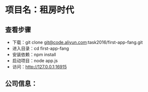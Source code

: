 # 项目名：租房时代
## 查看步骤 
 - 下载：git clone git@code.aliyun.com:task2016/first-app-fang.git
 - 进入目录：cd first-app-fang
 - 安装依赖：npm install
 - 启动项目：node app.js
 - 访问：http://127.0.0.1:16915

## 公司信息：
<title>房我行 - 杭州瑞烁网络科技股份有限公司</title>
<meta name="keywords" content="杭州瑞烁网络科技股份有限公司"/>
<meta name="description" content="杭州瑞栎网络科技有限公司成立于2015年是一家专注于专业市场电子商务公司杭州瑞栎网络科技有限公司成立于2015年， 公司主要经营教育软件 多媒体技术 游戏软件 计算机数据处理技术 计算机系统集成 教育信息咨询，公司秉承与客户共赢理念，为企业提供高效、务实的互联网营销服务，在专业市场的电子商务建设领域具有独特优势和丰富经验。"/>